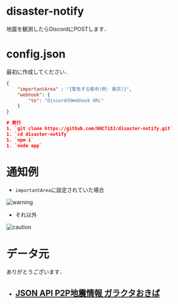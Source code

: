 # disaster-notify
地震を観測したらDiscordにPOSTします．

# config.json
最初に作成してください．
```json
{
    "importantArea" : "{警告する都市(例: 東京)}",
    "webhook": {
        "to": "DiscordのWebhook URL"
    }
}

# 実行
1. `git clone https://github.com/NNCT18J/disaster-notify.git`
1. `cd disaster-notify`
1. `npm i`
1. `node app`


```

# 通知例

- `importantArea`に設定されていた場合

![warning](https://imgur.com/PVfwzyI.png)

- それ以外

![caution](https://imgur.com/gPljc5b.png)

# データ元
ありがとうございます．

- ## [JSON API P2P地震情報 ガラクタおきば](https://www.p2pquake.net/dev/json-api/)